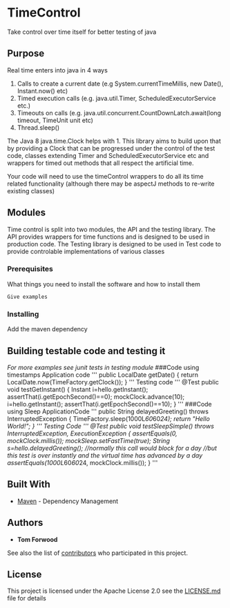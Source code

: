 # TimeControl

Take control over time itself for better testing of java

## Purpose

Real time enters into java in 4 ways
1. Calls to create a current date (e.g System.currentTimeMillis, new Date(), Instant.now() etc)
2. Timed execution calls (e.g. java.util.Timer, ScheduledExecutorService etc.)
3. Timeouts on calls (e.g. java.util.concurrent.CountDownLatch.await(long timeout, TimeUnit unit etc)
4. Thread.sleep()

The Java 8 java.time.Clock helps with 1. This library aims to build upon that by providing a Clock that can be progressed under the control of the test code, classes extending Timer and ScheduledExecutorService etc and wrappers for timed out methods that all respect the artificial time.

Your code will need to use the timeControl wrappers to do all its time related functionality (although there may be aspectJ methods to re-write existing classes) 

## Modules

Time control is split into two modules, the API and the testing library. The API provides wrappers for time functions and is designed to be used in production code. The Testing library is designed to be used in Test code to provide controlable implementations of various classes 


### Prerequisites

What things you need to install the software and how to install them

```
Give examples
```

### Installing

Add the maven dependency

## Building testable code and testing it
*For more examples see junit tests in testing module*
###Code using timestamps
Application code
'''
public LocalDate getDate() {
	return LocalDate.now(TimeFactory.getClock());
}
'''
Testing code
'''
@Test
public void testGetInstant() {
	Instant i=hello.getInstant();
	assertThat(i.getEpochSecond()==0);
	mockClock.advance(10);
	i=hello.getInstant();
	assertThat(i.getEpochSecond()==10);
}
'''
###Code using Sleep
ApplicationCode
'''
public String delayedGreeting() throws InterruptedException {
	TimeFactory.sleep(1000L*60*60*24);
	return "Hello World!";
}
'''
Testing Code
'''
@Test
public void testSleepSimple() throws InterruptedException, ExecutionException {
	assertEquals(0, mockClock.millis());
	mockSleep.setFastTime(true);
	String s=hello.delayedGreeting();
	//normally this call would block for a day
	//but this test is over instantly and the virtual time has advanced by a day
	assertEquals(1000L*60*60*24, mockClock.millis());
}
'''

## Built With

* [Maven](https://maven.apache.org/) - Dependency Management

## Authors

* **Tom Forwood** 

See also the list of [contributors](https://github.com/tomforwood/TimeControl/graphs/contributors) who participated in this project.

## License

This project is licensed under the Apache License 2.0  see the [LICENSE.md](LICENSE.md) file for details


